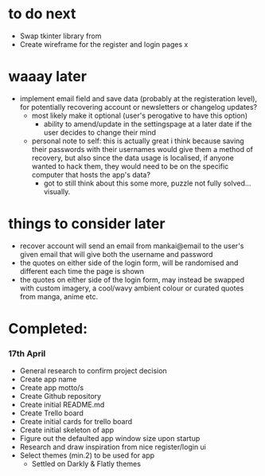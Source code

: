 # to do next
- Swap tkinter library from 
- Create wireframe for the register and login pages x

# waaay later 
- implement email field and save data (probably at the registeration level), for potentially recovering account or newsletters or changelog updates?
    - most likely make it optional (user's perogative to have this option)
        - ability to amend/update in the settingspage at a later date if the user decides to change their mind
    * personal note to self: this is actually great i think because saving their passwords with their usernames would give them a method of recovery, but also since the data usage is localised, if anyone wanted to hack them, they would need to be on the specific computer that hosts the app's data?
        - got to still think about this some more, puzzle not fully solved... visually.

# things to consider later
- recover account will send an email from mankai@email to the user's given email that will give both the username and password
- the quotes on either side of the login form, will be randomised and different each time the page is shown
- the quotes on either side of the login form, may instead be swapped with custom imagery, a cool/wavy ambient colour or curated quotes from manga, anime etc.

# Completed:
### 17th April 
- General research to confirm project decision
- Create app name
- Create app motto/s
- Create Github repository
- Create initial README.md
- Create Trello board
- Create initial cards for trello board 
- Create initial skeleton of app
- Figure out the defaulted app window size upon startup
- Research and draw inspiration from nice register/login ui
- Select themes (min.2) to be used for app
    - Settled on Darkly & Flatly themes 
